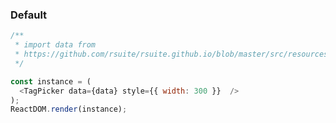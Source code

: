 ### Default

<!--start-code-->

```js
/**
 * import data from
 * https://github.com/rsuite/rsuite.github.io/blob/master/src/resources/data/users.js
 */

const instance = (
  <TagPicker data={data} style={{ width: 300 }}  />
);
ReactDOM.render(instance);
```

<!--end-code-->
